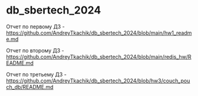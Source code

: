 # db_sbertech_2024

Отчет по первому ДЗ - https://github.com/AndreyTkachik/db_sbertech_2024/blob/main/hw1_readme.md

Отчет по второму ДЗ - https://github.com/AndreyTkachik/db_sbertech_2024/blob/main/redis_hw/README.md

Отчет по третьему ДЗ - https://github.com/AndreyTkachik/db_sbertech_2024/blob/hw3/couch_pouch_db/README.md
